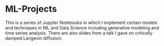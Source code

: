 # ML-Projects
This is a series of Jupyter Notebooks in which I implement certain models and techniques in ML and Data Science including generative modeling and time series analysis. There are also slides from a talk I gave on critically damped Langevin diffusion.
